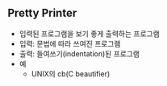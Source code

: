 ## Pretty Printer
- 입력된 프로그램을 보기 좋게 출력하는 프로그램
- 입력: 문법에 따라 쓰여진 프로그램
- 출력: 들여쓰기(indentation)된 프로그램
- 예
	- UNIX의 cb(C beautifier)

